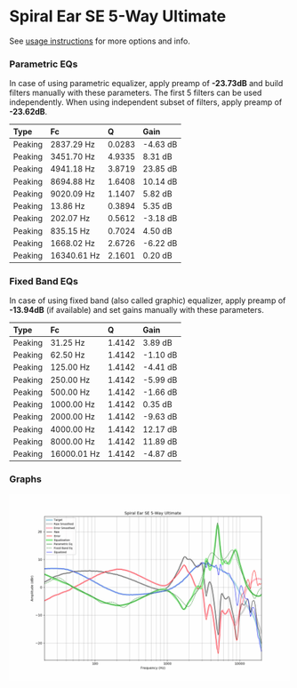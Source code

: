 # Spiral Ear SE 5-Way Ultimate
See [usage instructions](https://github.com/jaakkopasanen/AutoEq#usage) for more options and info.

### Parametric EQs
In case of using parametric equalizer, apply preamp of **-23.73dB** and build filters manually
with these parameters. The first 5 filters can be used independently.
When using independent subset of filters, apply preamp of **-23.62dB**.

| Type    | Fc          |      Q | Gain     |
|:--------|:------------|:-------|:---------|
| Peaking | 2837.29 Hz  | 0.0283 | -4.63 dB |
| Peaking | 3451.70 Hz  | 4.9335 | 8.31 dB  |
| Peaking | 4941.18 Hz  | 3.8719 | 23.85 dB |
| Peaking | 8694.88 Hz  | 1.6408 | 10.14 dB |
| Peaking | 9020.09 Hz  | 1.1407 | 5.82 dB  |
| Peaking | 13.86 Hz    | 0.3894 | 5.35 dB  |
| Peaking | 202.07 Hz   | 0.5612 | -3.18 dB |
| Peaking | 835.15 Hz   | 0.7024 | 4.50 dB  |
| Peaking | 1668.02 Hz  | 2.6726 | -6.22 dB |
| Peaking | 16340.61 Hz | 2.1601 | 0.20 dB  |

### Fixed Band EQs
In case of using fixed band (also called graphic) equalizer, apply preamp of **-13.94dB**
(if available) and set gains manually with these parameters.

| Type    | Fc          |      Q | Gain     |
|:--------|:------------|:-------|:---------|
| Peaking | 31.25 Hz    | 1.4142 | 3.89 dB  |
| Peaking | 62.50 Hz    | 1.4142 | -1.10 dB |
| Peaking | 125.00 Hz   | 1.4142 | -4.41 dB |
| Peaking | 250.00 Hz   | 1.4142 | -5.99 dB |
| Peaking | 500.00 Hz   | 1.4142 | -1.66 dB |
| Peaking | 1000.00 Hz  | 1.4142 | 0.35 dB  |
| Peaking | 2000.00 Hz  | 1.4142 | -9.63 dB |
| Peaking | 4000.00 Hz  | 1.4142 | 12.17 dB |
| Peaking | 8000.00 Hz  | 1.4142 | 11.89 dB |
| Peaking | 16000.01 Hz | 1.4142 | -4.87 dB |

### Graphs
![](./Spiral%20Ear%20SE%205-Way%20Ultimate.png)